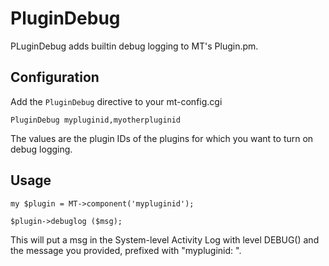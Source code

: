# PluginDebug

PLuginDebug adds builtin debug logging to MT's Plugin.pm.

## Configuration

Add the `PluginDebug` directive to your mt-config.cgi

    PluginDebug mypluginid,myotherpluginid

The values are the plugin IDs of the plugins for which you want to turn on debug logging.

## Usage

    my $plugin = MT->component('mypluginid');

    $plugin->debuglog ($msg);

This will put a msg in the System-level Activity Log with level DEBUG() and the message you provided, prefixed with "mypluginid: ".